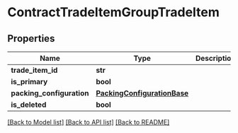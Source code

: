 # ContractTradeItemGroupTradeItem

## Properties
Name | Type | Description | Notes
------------ | ------------- | ------------- | -------------
**trade_item_id** | **str** |  | 
**is_primary** | **bool** |  | 
**packing_configuration** | [**PackingConfigurationBase**](PackingConfigurationBase.md) |  | 
**is_deleted** | **bool** |  | 

[[Back to Model list]](../README.md#documentation-for-models) [[Back to API list]](../README.md#documentation-for-api-endpoints) [[Back to README]](../README.md)

